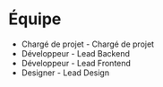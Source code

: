 # Équipe

- Chargé de projet - Chargé de projet
- Développeur - Lead Backend
- Développeur - Lead Frontend
- Designer - Lead Design
